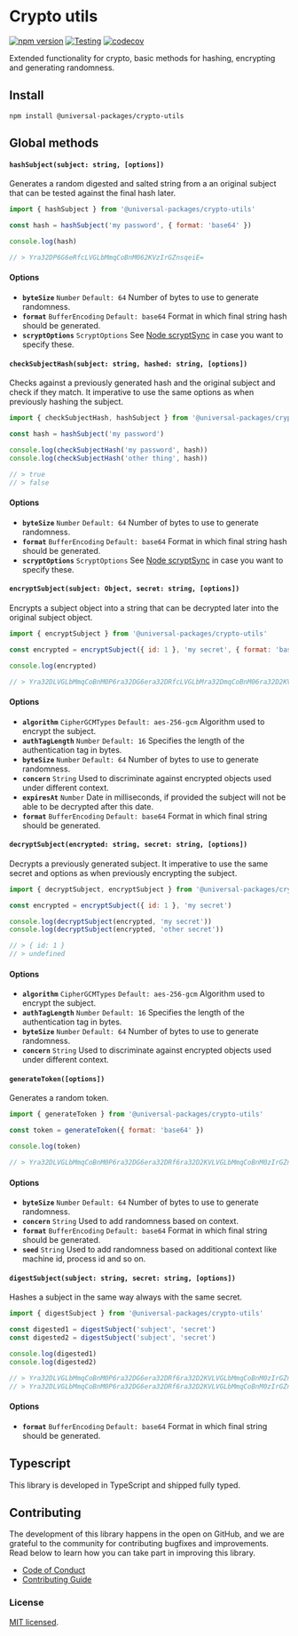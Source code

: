 # Crypto utils

[![npm version](https://badge.fury.io/js/@universal-packages%2Fcrypto-utils.svg)](https://www.npmjs.com/package/@universal-packages/crypto-utils)
[![Testing](https://github.com/universal-packages/universal-crypto-utils/actions/workflows/testing.yml/badge.svg)](https://github.com/universal-packages/universal-crypto-utils/actions/workflows/testing.yml)
[![codecov](https://codecov.io/gh/universal-packages/universal-crypto-utils/branch/main/graph/badge.svg?token=CXPJSN8IGL)](https://codecov.io/gh/universal-packages/universal-crypto-utils)

Extended functionality for crypto, basic methods for hashing, encrypting and generating randomness.

## Install

```shell
npm install @universal-packages/crypto-utils
```

## Global methods
#### **`hashSubject(subject: string, [options])`**

Generates a random digested and salted string from a an original subject that can be tested against the final hash later.

```js
import { hashSubject } from '@universal-packages/crypto-utils'

const hash = hashSubject('my password', { format: 'base64' })

console.log(hash)

// > Yra32DP6G6eRfcLVGLbMmqCoBnM062KVzIrGZnsqeiE=
```

#### Options

- **`byteSize`** `Number` `Default: 64`
  Number of bytes to use to generate randomness.
- **`format`** `BufferEncoding` `Default: base64`
  Format in which final string hash should be generated.
- **`scryptOptions`** `ScryptOptions`
  See [Node scryptSync](https://nodejs.org/api/crypto.html#cryptoscryptsyncpassword-salt-keylen-options) in case you want to specify these.

#### **`checkSubjectHash(subject: string, hashed: string, [options])`**

Checks against a previously generated hash and the original subject and check if they match. It imperative to use the same options as when previously hashing the subject.

```js
import { checkSubjectHash, hashSubject } from '@universal-packages/crypto-utils'

const hash = hashSubject('my password')

console.log(checkSubjectHash('my password', hash))
console.log(checkSubjectHash('other thing', hash))

// > true
// > false
```

#### Options

- **`byteSize`** `Number` `Default: 64`
  Number of bytes to use to generate randomness.
- **`format`** `BufferEncoding` `Default: base64`
  Format in which final string hash should be generated.
- **`scryptOptions`** `ScryptOptions`
  See [Node scryptSync](https://nodejs.org/api/crypto.html#cryptoscryptsyncpassword-salt-keylen-options) in case you want to specify these.

#### **`encryptSubject(subject: Object, secret: string, [options])`**

Encrypts a subject object into a string that can be decrypted later into the original subject object.

```js
import { encryptSubject } from '@universal-packages/crypto-utils'

const encrypted = encryptSubject({ id: 1 }, 'my secret', { format: 'base64' })

console.log(encrypted)

// > Yra32DLVGLbMmqCoBnM0P6ra32DG6era32DRfcLVGLbMra32DmqCoBnM06ra32D2KVLVGLbMmqCoBnM0zIrGZnsqeiE=
```

#### Options

- **`algorithm`** `CipherGCMTypes` `Default: aes-256-gcm`
  Algorithm used to encrypt the subject.
- **`authTagLength`** `Number` `Default: 16`
  Specifies the length of the authentication tag in bytes.
- **`byteSize`** `Number` `Default: 64`
  Number of bytes to use to generate randomness.
- **`concern`** `String`
  Used to discriminate against encrypted objects used under different context.
- **`expiresAt`** `Number`
  Date in milliseconds, if provided the subject will not be able to be decrypted after this date.
- **`format`** `BufferEncoding` `Default: base64`
  Format in which final string should be generated.

#### **`decryptSubject(encrypted: string, secret: string, [options])`**

Decrypts a previously generated subject. It imperative to use the same secret and options as when previously encrypting the subject.

```js
import { decryptSubject, encryptSubject } from '@universal-packages/crypto-utils'

const encrypted = encryptSubject({ id: 1 }, 'my secret')

console.log(decryptSubject(encrypted, 'my secret'))
console.log(decryptSubject(encrypted, 'other secret'))

// > { id: 1 }
// > undefined
```

#### Options

- **`algorithm`** `CipherGCMTypes` `Default: aes-256-gcm`
  Algorithm used to encrypt the subject.
- **`authTagLength`** `Number` `Default: 16`
  Specifies the length of the authentication tag in bytes.
- **`byteSize`** `Number` `Default: 64`
  Number of bytes to use to generate randomness.
- **`concern`** `String`
  Used to discriminate against encrypted objects used under different context.

#### **`generateToken([options])`**

Generates a random token.

```js
import { generateToken } from '@universal-packages/crypto-utils'

const token = generateToken({ format: 'base64' })

console.log(token)

// > Yra32DLVGLbMmqCoBnM0P6ra32DG6era32DRf6ra32D2KVLVGLbMmqCoBnM0zIrGZnsqeiE=
```

#### Options

- **`byteSize`** `Number` `Default: 64`
  Number of bytes to use to generate randomness.
- **`concern`** `String`
  Used to add randomness based on context.
- **`format`** `BufferEncoding` `Default: base64`
  Format in which final string should be generated.
- **`seed`** `String`
  Used to add randomness based on additional context like machine id, process id and so on.

#### **`digestSubject(subject: string, secret: string, [options])`**

Hashes a subject in the same way always with the same secret.

```js
import { digestSubject } from '@universal-packages/crypto-utils'

const digested1 = digestSubject('subject', 'secret')
const digested2 = digestSubject('subject', 'secret')

console.log(digested1)
console.log(digested2)

// > Yra32DLVGLbMmqCoBnM0P6ra32DG6era32DRf6ra32D2KVLVGLbMmqCoBnM0zIrGZnsqeiE=
// > Yra32DLVGLbMmqCoBnM0P6ra32DG6era32DRf6ra32D2KVLVGLbMmqCoBnM0zIrGZnsqeiE=
```

#### Options

- **`format`** `BufferEncoding` `Default: base64`
  Format in which final string should be generated.

## Typescript

This library is developed in TypeScript and shipped fully typed.

## Contributing

The development of this library happens in the open on GitHub, and we are grateful to the community for contributing bugfixes and improvements. Read below to learn how you can take part in improving this library.

- [Code of Conduct](./CODE_OF_CONDUCT.md)
- [Contributing Guide](./CONTRIBUTING.md)

### License

[MIT licensed](./LICENSE).
